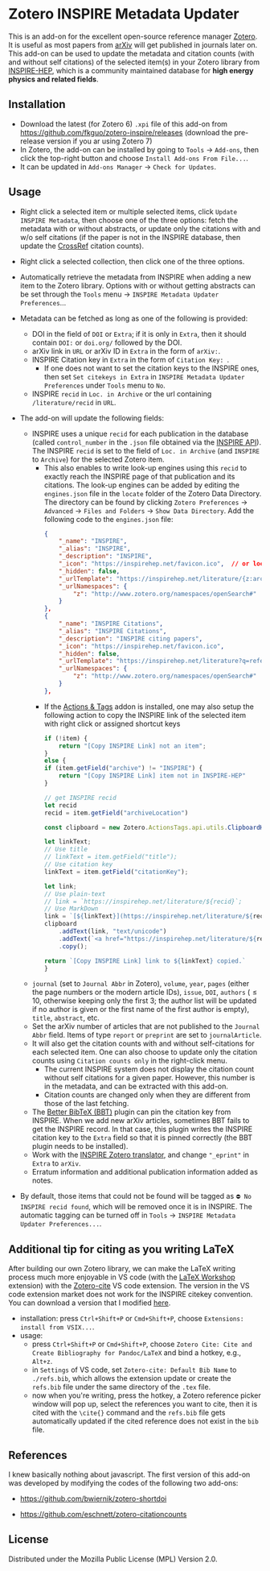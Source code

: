 # Zotero INSPIRE Metadata Updater

This is an add-on for the excellent open-source reference manager [Zotero](https://github.com/zotero/zotero). It is useful as most papers from [arXiv](https://arxiv.org) will get published in journals later on. This add-on can be used to update the metadata and citation counts (with and without self citations) of the selected item(s) in your Zotero library from [INSPIRE-HEP](https://inspirehep.net), which is a community maintained database for **high energy physics and related fields**. 


## Installation

- Download the latest (for Zotero 6) `.xpi` file of this add-on from https://github.com/fkguo/zotero-inspire/releases (download the pre-release version if you ar using Zotero 7)
- In Zotero, the add-on can be installed by going to `Tools` → `Add-ons`, then click the top-right button and choose `Install Add-ons From File...`.
- It can be updated in `Add-ons Manager` → `Check for Updates`.


## Usage

- Right click a selected item or multiple selected items, click `Update INSPIRE Metadata`, then choose one of the three options: fetch the metadata with or without abstracts, or update only the citations with and w/o self citations (if the paper is not in the INSPIRE database, then update the [CrossRef](https://www.crossref.org/) citation counts).

- Right click a selected collection, then click one of the three options.

- Automatically retrieve the metadata from INSPIRE when adding a new item to the Zotero library. Options with or without getting abstracts can be set through the `Tools` menu → `INSPIRE Metadata Updater Preferences`…

- Metadata can be fetched as long as one of the following is provided:
	- DOI in the field of `DOI` or `Extra`; if it is only in `Extra`, then it should contain `DOI:` or `doi.org/` followed by the DOI.
	- arXiv link in `URL` or arXiv ID in `Extra` in the form of `arXiv:`.
	- INSPIRE Citation key in `Extra` in the form of `Citation Key: `. 
		- If one does not want to set the citation keys to the INSPIRE ones, then set `Set citekeys in Extra` in `INSPIRE Metadata Updater Preferences` under `Tools` menu to `No`.
	- INSPIRE `recid` in `Loc. in Archive` or the url containing `/literature/recid` in `URL`.

- The add-on will update the following fields:
	- INSPIRE uses a unique `recid` for each publication in the database (called `control_number` in the `.json` file obtained via the [INSPIRE API](https://github.com/inspirehep/rest-api-doc)). The INSPIRE `recid` is set to the field of `Loc. in Archive` (and `INSPIRE` to `Archive`) for the selected Zotero item.
		- This also enables to write look-up engines using this `recid` to exactly reach the INSPIRE page of that publication and its citations. The look-up engines can be added by editing the `engines.json` file in the `locate` folder of the Zotero Data Directory. The directory can be found by clicking `Zotero Preferences` → `Advanced` → `Files and Folders` → `Show Data Directory`. Add the following code to the `engines.json` file:
			```json
			{
				"_name": "INSPIRE",
				"_alias": "INSPIRE",
				"_description": "INSPIRE",
				"_icon": "https://inspirehep.net/favicon.ico",  // or local path to the INSPIRE icon,
				"_hidden": false,
				"_urlTemplate": "https://inspirehep.net/literature/{z:archiveLocation}",
				"_urlNamespaces": {
					"z": "http://www.zotero.org/namespaces/openSearch#"
				}
			},
			{
				"_name": "INSPIRE Citations",
				"_alias": "INSPIRE Citations",
				"_description": "INSPIRE citing papers",
				"_icon": "https://inspirehep.net/favicon.ico", 
				"_hidden": false,
				"_urlTemplate": "https://inspirehep.net/literature?q=refersto%3Arecid%3A{z:archiveLocation}",
				"_urlNamespaces": {
					"z": "http://www.zotero.org/namespaces/openSearch#"
				}
			},
			```
		- If the [Actions & Tags](https://github.com/windingwind/zotero-actions-tags) addon is installed, one may also setup the following action to copy the INSPIRE link of the selected item with right click or assigned shortcut keys 
			```js
			if (!item) {
				return "[Copy INSPIRE Link] not an item";
			}
			else {
			if (item.getField("archive") != "INSPIRE") {
				return "[Copy INSPIRE Link] item not in INSPIRE-HEP"
			}

			// get INSPIRE recid
			let recid
			recid = item.getField("archiveLocation")

			const clipboard = new Zotero.ActionsTags.api.utils.ClipboardHelper();

			let linkText;
			// Use title
			// linkText = item.getField("title");
			// Use citation key
			linkText = item.getField("citationKey");

			let link;
			// Use plain-text
			// link = `https://inspirehep.net/literature/${recid}`;
			// Use MarkDown
			link = `[${linkText}](https://inspirehep.net/literature/${recid})`
			clipboard
				.addText(link, "text/unicode")
				.addText(`<a href="https://inspirehep.net/literature/${recid}">${linkText}</a>`, "text/html")
				.copy();

			return `[Copy INSPIRE Link] link to ${linkText} copied.`
			}
			```	
	- `journal` (set to `Journal Abbr` in Zotero), `volume`, `year`, `pages` (either the page numbers or the modern article IDs), `issue`, `DOI`, `authors` ($\leq10$, otherwise keeping only the first 3; the author list will be updated if no author is given or the first name of the first author is empty), `title`, `abstract`, etc. 
	- Set the arXiv number of articles that are not published to the `Journal Abbr` field. Items of type `report` or `preprint` are set to `journalArticle`.
	- It will also get the citation counts with and without self-citations for each selected item. One can also choose to update only the citation counts using `Citation counts only` in the right-click menu. 
		- The current INSPIRE system does not display the citation count without self citations for a given paper. However, this number is in the metadata, and can be extracted with this add-on.
		- Citation counts are changed only when they are different from those of the last fetching.
	- The [Better BibTeX (BBT)](https://retorque.re/zotero-better-bibtex) plugin can pin the citation key from INSPIRE. When we add new arXiv articles, sometimes BBT fails to get the INSPIRE record. In that case, this plugin writes the INSPIRE citation key to the `Extra` field so that it is pinned correctly (the BBT plugin needs to be installed).
	- Work with the [INSPIRE Zotero translator](https://github.com/zotero/translators/blob/master/INSPIRE.js), and change `"_eprint"` in `Extra` to `arXiv`.
	- Erratum information and additional publication information added as notes.
- By default, those items that could not be found will be tagged as `⛔ No INSPIRE recid found`, which will be removed once it is in INSPIRE. The automatic tagging can be turned off in `Tools` → `INSPIRE Metadata Updater Preferences...`.


## Additional tip for citing as you writing LaTeX

After building our own Zotero library, we can make the LaTeX writing process much more enjoyable in VS code (with the [LaTeX Workshop](https://github.com/James-Yu/LaTeX-Workshop) extension) with the [Zotero-cite](https://gitee.com/rusterx/zotero-cite) VS code extension. 
The version in the VS code extension market does not work for the INSPIRE citekey convention. You can download a version that I modified [here](https://gitee.com/fkguo/zotero-cite/raw/master/zotero-cite-0.8.3.vsix).

- installation: press `Ctrl+Shift+P` or `Cmd+Shift+P`, choose `Extensions: install from VSIX...`.
- usage:
	- press `Ctrl+Shift+P` or `Cmd+Shift+P`, choose `Zotero Cite: Cite and Create Bibliography for Pandoc/LaTeX` and bind a hotkey, e.g., `Alt+z`.
	- in `Settings` of VS code, set `Zotero-cite: Default Bib Name` to `./refs.bib`, which allows the extension update or create the `refs.bib` file under the same directory of the `.tex` file.
	- now when you're writing, press the hotkey, a Zotero reference picker window will pop up, select the references you want to cite, then it is cited with the `\cite{}` command and the `refs.bib` file gets automatically updated if the cited reference does not exist in the `bib` file. 

## References

I knew basically nothing about javascript. The first version of this add-on was developed by modifying the codes of the following two add-ons:

- https://github.com/bwiernik/zotero-shortdoi

- https://github.com/eschnett/zotero-citationcounts

## License

Distributed under the Mozilla Public License (MPL) Version 2.0.
